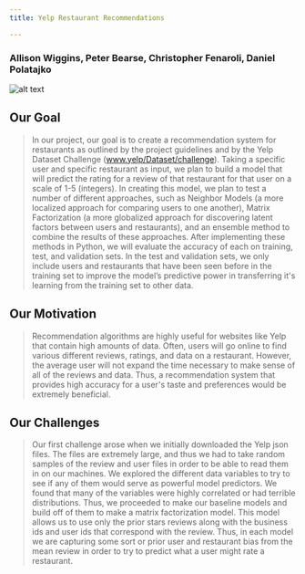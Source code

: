 ```yaml
---
title: Yelp Restaurant Recommendations

---
```

### Allison Wiggins, Peter Bearse, Christopher Fenaroli, Daniel Polatajko


![alt text](http://www.practicevelocity.com/wp-content/uploads/2016/08/yelp2.png)


## Our Goal

>In our project, our goal is to create a recommendation system for restaurants as outlined by the project guidelines and by the Yelp Dataset Challenge (www.yelp/Dataset/challenge).  Taking a specific user and specific restaurant as input, we plan to build a model that will predict the rating for a review of that restaurant for that user on a scale of 1-5 (integers).  In creating this model, we plan to test a number of different approaches, such as Neighbor Models (a more localized approach for comparing users to one another), Matrix Factorization (a more globalized approach for discovering latent factors between users and restaurants), and an ensemble method to combine the results of these approaches.  After implementing these methods in Python, we will evaluate the accuracy of each on training, test, and validation sets. In the test and validation sets, we only include users and restaurants that have been seen before in the training set to improve the model’s predictive power in transferring it's learning from the training set to other data.

## Our Motivation

>Recommendation algorithms are highly useful for websites like Yelp that contain high amounts of data. Often, users will go online to find various different reviews, ratings, and data on a restaurant. However, the average user will not expand the time necessary to make sense of all of the reviews and data. Thus, a recommendation system that provides high accuracy for a user's taste and preferences would be extremely beneficial.


## Our Challenges

>Our first challenge arose when we initially downloaded the Yelp json files. The files are extremely large, and thus we had to take random samples of the review and user files in order to be able to read them in on our machines. We explored the different data variables to try to see if any of them would serve as powerful model predictors. We found that many of the variables were highly correlated or had terrible distributions. Thus, we proceeded to make our baseline models and build off of them to make  a matrix factorization model. This model allows us to use only the prior stars reviews along with the business ids and user ids that correspond with the review. Thus, in each model we are capturing some sort or prior user and restaurant bias from the mean review in order to try to predict what a user might rate a restaurant.
